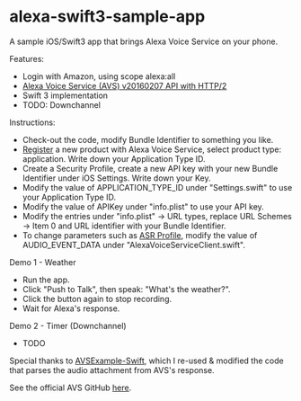 # alexa-swift3-sample-app
A sample iOS/Swift3 app that brings Alexa Voice Service on your phone. 

Features:
* Login with Amazon, using scope alexa:all
* [Alexa Voice Service (AVS) v20160207 API with HTTP/2](https://developer.amazon.com/public/solutions/alexa/alexa-voice-service/content/avs-api-overview)
* Swift 3 implementation
* TODO: Downchannel

Instructions:
* Check-out the code, modify Bundle Identifier to something you like.
* [Register](https://developer.amazon.com/avs/home.html#/) a new product with Alexa Voice Service, select product type: application. Write down your Application Type ID. 
* Create a Security Profile, create a new API key with your new Bundle Identifier under iOS Settings. Write down your Key. 
* Modify the value of APPLICATION_TYPE_ID under "Settings.swift" to use your Application Type ID. 
* Modify the value of APIKey under "info.plist" to use your API key.
* Modify the entries under "info.plist" -> URL types, replace URL Schemes -> Item 0 and URL identifier with your Bundle Identifier.
* To change parameters such as [ASR Profile](https://developer.amazon.com/public/solutions/alexa/alexa-voice-service/reference/speechrecognizer#profiles), modify the value of AUDIO_EVENT_DATA under "AlexaVoiceServiceClient.swift".

Demo 1 - Weather
* Run the app.
* Click "Push to Talk", then speak: "What's the weather?".
* Click the button again to stop recording.
* Wait for Alexa's response.

Demo 2 - Timer (Downchannel) 
* TODO

Special thanks to [AVSExample-Swift](https://github.com/carsonmcdonald/AVSExample-Swift), which I re-used & modified the code that parses the audio attachment from AVS's response. 

See the official AVS GitHub [here](https://github.com/alexa/alexa-avs-sample-app).
